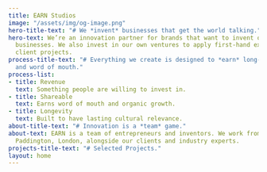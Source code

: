 ```yaml
---
title: EARN Studios
image: "/assets/img/og-image.png"
hero-title-text: "# We *invent* businesses that get the world talking."
hero-text: We’re an innovation partner for brands that want to invent or grow disruptive
  businesses. We also invest in our own ventures to apply first-hand experience to
  client projects.
process-title-text: "# Everything we create is designed to *earn* long-term revenue
  and word of mouth."
process-list:
- title: Revenue
  text: Something people are willing to invest in.
- title: Shareable
  text: Earns word of mouth and organic growth.
- title: Longevity
  text: Built to have lasting cultural relevance.
about-title-text: "# Innovation is a *team* game."
about-text: EARN is a team of entrepreneurs and inventors. We work from a studio in
  Paddington, London, alongside our clients and industry experts.
projects-title-text: "# Selected Projects."
layout: home
---
```


